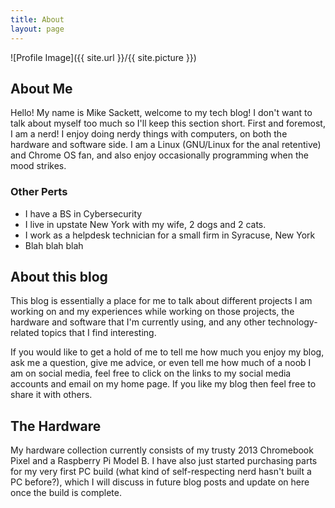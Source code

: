 ```yaml
---
title: About
layout: page
---
```


![Profile Image]({{ site.url }}/{{ site.picture }})

<h2>About Me</h2>

<p>Hello!  My name is Mike Sackett, welcome to my tech blog!  I don't want to talk about myself too much so I'll keep this section short.  First and foremost, I am a nerd! I enjoy doing nerdy things with computers, on both the hardware and software side.  I am a Linux (GNU/Linux for the anal retentive) and Chrome OS fan, and also enjoy occasionally programming when the mood strikes.</p>

<H3>Other Perts</H3> 

<ul>
<li>I have a BS in Cybersecurity</li>
<li>I live in upstate New York with my wife, 2 dogs and 2 cats.</li>
<li>I work as a helpdesk technician for a small firm in Syracuse, New York</li>
<li>Blah blah blah</li>
</ul>

<h2>About this blog</h2>

This blog is essentially a place for me to talk about different projects I am working on and my experiences while working on those projects, the hardware and software that I'm currently using, and any other technology-related topics that I find interesting. 

<p>If you would like to get a hold of me to tell me how much you enjoy my blog, ask me a question, give me advice, or even tell me how much of a noob I am on social media, feel free to click on the links to my social media accounts and email on my home page.  If you like my blog then feel free to share it with others.</p>

<h2>The Hardware</h2>

<p>My hardware collection currently consists of my trusty 2013 Chromebook Pixel and a Raspberry Pi Model B.  I have also just started purchasing parts for my very first PC build (what kind of self-respecting nerd hasn't built a PC before?), which I will discuss in future blog posts and update on here once the build is complete.</p>
